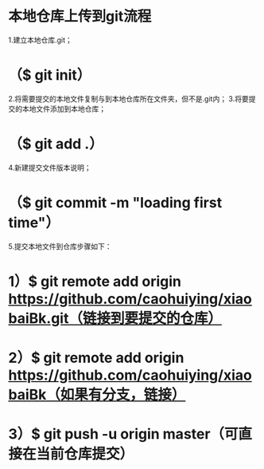 # 本地仓库上传到git流程
1.建立本地仓库.git；
# （$ git init）
2.将需要提交的本地文件复制与到本地仓库所在文件夹，但不是.git内；
3.将要提交的本地文件添加到本地仓库；
# （$ git add .）
4.新建提交文件版本说明；
# （$ git commit -m "loading first time"）
5.提交本地文件到仓库步骤如下：
# 1）$ git remote add origin https://github.com/caohuiying/xiaobaiBk.git（链接到要提交的仓库）
# 2）$ git remote add origin https://github.com/caohuiying/xiaobaiBk（如果有分支，链接）
# 3）$ git push -u origin master（可直接在当前仓库提交）
